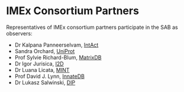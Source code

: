 # IMEx Consortium Partners

Representatives of IMEx consortium partners participate in the SAB as observers:

* Dr Kalpana Panneerselvam, [IntAct](https://www.ebi.ac.uk/intact)
* Sandra Orchard, [UniProt](https://www.uniprot.org/)
* Prof Sylvie Richard-Blum, [MatrixDB](http://matrixdb.univ-lyon1.fr/)
* Dr Igor Jurisica, [I2D](https://ophid.utoronto.ca/)
* Dr Luana Licata, [MINT](https://mint.bio.uniroma2.it/)
* Prof David J. Lynn, [InnateDB](https://www.innatedb.com/)
* Dr Lukasz Salwinski, [DIP](https://dip.doe-mbi.ucla.edu/)
